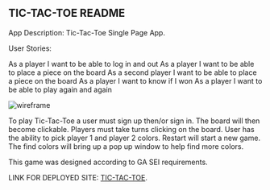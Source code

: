 ## TIC-TAC-TOE README   
App Description: Tic-Tac-Toe Single Page App.

User Stories:

As a player I want to be able to log in and out
As a player I want to be able to place a piece on the board
As a second player I want to be able to place a piece on the board
As a player I want to know if I won
As a player I want to be able to play again and again

![wireframe](https://i.imgur.com/t3evIuW.png)


To play Tic-Tac-Toe a user must sign up then/or sign in. The board will then become clickable. Players must take turns clicking on the board. User has the ability to pick player 1 and player 2 colors. Restart will start a new game. The find colors will bring up a pop up window to help find more colors.

This game was designed according to GA SEI requirements. 

LINK FOR DEPLOYED SITE: 
[TIC-TAC-TOE](https://christianheuchert.github.io/TIC-TAC-TOE-client/).